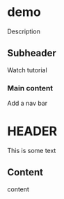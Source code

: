 # demo

Description

## Subheader

Watch tutorial

### Main content

Add a nav bar

# HEADER

This is some text

## Content

content
